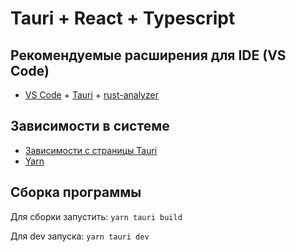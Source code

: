 # Tauri + React + Typescript

## Рекомендуемые расширения для IDE (VS Code)

- [VS Code](https://code.visualstudio.com/) + [Tauri](https://marketplace.visualstudio.com/items?itemName=tauri-apps.tauri-vscode) + [rust-analyzer](https://marketplace.visualstudio.com/items?itemName=rust-lang.rust-analyzer)

## Зависимости в системе

- [Зависимости с страницы Tauri](https://tauri.app/start/prerequisites/)
- [Yarn](https://classic.yarnpkg.com/lang/en/docs/install/)

## Сборка программы

Для сборки запустить: `yarn tauri build`

Для dev запуска: `yarn tauri dev`
